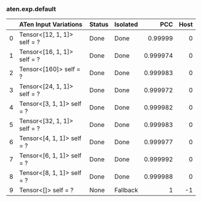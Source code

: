 ### aten.exp.default
|    | ATen Input Variations       | Status   | Isolated   |      PCC |   Host |
|---:|:----------------------------|:---------|:-----------|---------:|-------:|
|  0 | Tensor<[12, 1, 1]> self = ? | Done     | Done       | 0.99999  |      0 |
|  1 | Tensor<[16, 1, 1]> self = ? | Done     | Done       | 0.999974 |      0 |
|  2 | Tensor<[160]> self = ?      | Done     | Done       | 0.999983 |      0 |
|  3 | Tensor<[24, 1, 1]> self = ? | Done     | Done       | 0.999972 |      0 |
|  4 | Tensor<[3, 1, 1]> self = ?  | Done     | Done       | 0.999982 |      0 |
|  5 | Tensor<[32, 1, 1]> self = ? | Done     | Done       | 0.999983 |      0 |
|  6 | Tensor<[4, 1, 1]> self = ?  | Done     | Done       | 0.999977 |      0 |
|  7 | Tensor<[6, 1, 1]> self = ?  | Done     | Done       | 0.999992 |      0 |
|  8 | Tensor<[8, 1, 1]> self = ?  | Done     | Done       | 0.999988 |      0 |
|  9 | Tensor<[]> self = ?         | None     | Fallback   | 1        |     -1 |

